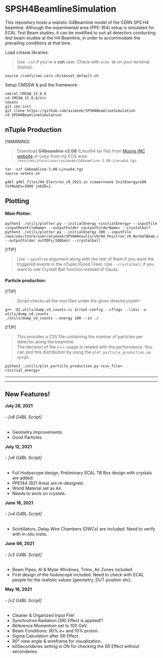 # SPSH4BeamlineSimulation

This repository hosts a realistic G4Beamline model of the CERN SPS H4 beamline. Although the experimental area (PPE-164) setup is simulated for ECAL Test Beam studies, it can be modified to suit all detectors conducting test beam studies at the H4 Beamline, in order to accommodate the prevailing conditions at that time.

Load cmssw libraries:
> Use `.csh` if you're a **csh** user. Check with `echo $0` on your terminal (lxplus).

```
source /cvmfs/cms.cern.ch/cmsset_default.sh
```

Setup CMSSW & pull the framework:

```
cmsrel CMSSW_15_0_6
cd CMSSW_15_0_6/src
cmsenv
git cms-init
git clone https://github.com/asimsek/SPSH4BeamlineSimulation
cd SPSH4BeamlineSimulation
``` 


## nTuple Production

[!WARNING]
> Download **G4beamline v3.08** (Linux64 tar file) from [Muons INC website](https://www.muonsinc.com/Website1/tiki-index.php?page=G4beamline#Download) or copy from my EOS area: `/eos/cms/store/user/asimsek/G4beamline-3.08-Linux64.tgz` 




```
tar -xzf G4beamline-3.08-Linux64.tgz
source setenv.sh
```


```
g4bl g4bl_files/H4_Electron_v9_2021.in viewer=none InitEnergy=100 totNumEv=1000 jobID=1
```



## Plotting


#### Main Plotter:

```
python3 ./utils/plotter.py --initialEnergy <initialEnergy> --inputFile <inputRootFileName> --outputFolder <outputFolderName> --crystalball
python3 ./utils/plotter.py --initialEnergy 100 --inputFile /eos/cms/store/user/asimsek/SPSH4Results/v9/H4_Positron_v9_NormalBeam_Air_FullHodoscope_100GeV.root --outputFolder outPDFs/100GeV/ --crystalball
```

[!TIP]
> Use `--goodTree` argument along with the rest of them if you want the triggered events in the nTuple (Good Tree).
> Use `--crystalball` if you want to use Crystall Ball function instead of Gauss.

#### Particle production:

[!TIP]
> Script checks all the root files under the given directory/path!


```
g++ -O2 utils/dump_vd_counts.cc $(root-config --cflags --libs) -o utils/dump_vd_counts
./utils/dump_vd_counts --energy 100 --in ./
```

[!TIP]
> This provides a CSV file containing the number of particles per detector along the beamline. <br>
> The decision of the c++ usage is related with the performance. 
> You can plot this distribution by using the `plot_particle_production.py` script.


```
python3 ./utils/plot_particle_production.py <csv_file> <initial_energy>
```






------------

------------



## New Features!

**July 28, 2021**
###### - [v8 G4BL Script]
 - Geometry Improvements
 - Good Particles

**July 12, 2021**
###### - [v6 G4BL Script]
 - Full Hodoscope design, Preliminary ECAL TB Box design with crystals are added.
 - PPE144 (B21 Area) are re-designed.
 - World Material set as Air.
 - Needs to work on crystals.

**June 18, 2021**
###### - [v4 G4BL Script]
 - Scintillators, Delay Wire Chambers (DWCs) are included. Need to verify with in-situ visits.


**June 06, 2021**
###### - [v3 G4BL Script]
 - Beam Pipes, Al & Mylar Windows, Trims, Air Zones included.
 - First design of the hodoscope included. Need to check with ECAL people for the realistic values (geometry, DUT position etc).


**May 16, 2021**
###### - [v2 G4BL Script]
 - Cleaner & Organized Input File!
 - Synchrotron Radiation (SR) Effect is applied!?
 - Reference Momentum set to 100 GeV.
 - Beam Conditions: 90% e+ and 10% proton.
 - Sigma Calculation after SR Effect.
 - 90° view angle & wireframe for visualization.
 - killSecondaries setting is ON for checking the SR Effect without secondaries.


